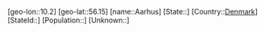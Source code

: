 ﻿---
location: [56.15,10.2]
type: City
tags:
- geo/City


SpocWebEntityId: 28638
isDeleted: false
confidential: public

---
[geo-lon::10.2]
[geo-lat::56.15]
[name::Aarhus]
[State::]
[Country::[Denmark](geo/Continent/Europe/Denmark.md)]
[StateId::]
[Population::]
[Unknown::]

